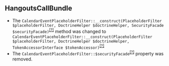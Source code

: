 HangoutsCallBundle
------------------
* The `CalendarEventPlaceholderFilter::__construct(PlaceholderFilter $placeholderFilter, DoctrineHelper $doctrineHelper, SecurityFacade $securityFacade)`<sup>[[?]](https://github.com/oroinc/OroCRMHangoutsCallBundle/tree/2.2.0/Placeholder/CalendarEventPlaceholderFilter.php#L26 "Oro\Bundle\HangoutsCallBundle\Placeholder\CalendarEventPlaceholderFilter")</sup> method was changed to `CalendarEventPlaceholderFilter::__construct(PlaceholderFilter $placeholderFilter, DoctrineHelper $doctrineHelper, TokenAccessorInterface $tokenAccessor)`<sup>[[?]](https://github.com/oroinc/OroCRMHangoutsCallBundle/tree/2.3.0/Placeholder/CalendarEventPlaceholderFilter.php#L26 "Oro\Bundle\HangoutsCallBundle\Placeholder\CalendarEventPlaceholderFilter")</sup>
* The `CalendarEventPlaceholderFilter::$securityFacade`<sup>[[?]](https://github.com/oroinc/OroCRMHangoutsCallBundle/tree/2.2.0/Placeholder/CalendarEventPlaceholderFilter.php#L19 "Oro\Bundle\HangoutsCallBundle\Placeholder\CalendarEventPlaceholderFilter::$securityFacade")</sup> property was removed.

